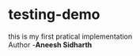 # testing-demo
this is my first pratical implementation
<br>
Author -<strong>Aneesh Sidharth</strong>
